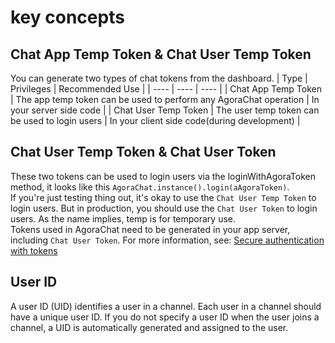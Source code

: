 # key concepts
## Chat App Temp Token & Chat User Temp Token
You can generate two types of chat tokens from the dashboard.
|  Type   |  Privileges  |  Recommended Use |
|  ----  | ----  | ----  |
| Chat App Temp Token  | The app temp token can be used to perform any AgoraChat operation | In your server side code  |
| Chat User Temp Token  | The user temp token can be used to login users |  In your client side code(during development)  |

## Chat User Temp Token & Chat User Token
These two tokens can be used to login users via the loginWithAgoraToken method, it looks like this `AgoraChat.instance().login(aAgoraToken)`.  
If you're just testing thing out, it's okay to use the `Chat User Temp Token` to login users. But in production, you should use the `Chat User Token` to login users. As the name implies, temp is for temporary use.  
Tokens used in AgoraChat need to be generated in your app server, including `Chat User Token`. For more information, see: [Secure authentication with tokens
]( https://docs.agora.io/en/agora-chat/develop/authentication?platform=ios)  

## User ID
A user ID (UID) identifies a user in a channel. Each user in a channel should have a unique user ID. If you do not specify a user ID when the user joins a channel, a UID is automatically generated and assigned to the user.
